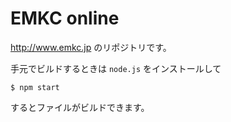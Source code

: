 EMKC online
===========

http://www.emkc.jp のリポジトリです。

手元でビルドするときは ```node.js``` をインストールして

```
$ npm start
```

するとファイルがビルドできます。
